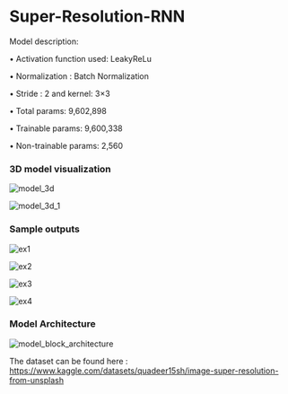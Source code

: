 # Super-Resolution-RNN

Model description:

• Activation function used: LeakyReLu

• Normalization : Batch Normalization

• Stride : 2 and kernel: 3×3

• Total params: 9,602,898

• Trainable params: 9,600,338

• Non-trainable params: 2,560

### 3D model visualization ###

![model_3d](https://github.com/hk633839/Super-Resolution-RNN/assets/97289725/92133c49-5b8b-4cd6-a9b6-134b50ab0bce)

![model_3d_1](https://github.com/hk633839/Super-Resolution-RNN/assets/97289725/111d5f61-bf33-46a3-8a67-ec15dc97b2c2)

### Sample outputs ###

![ex1](https://github.com/hk633839/Super-Resolution-RNN/assets/97289725/2ec9664a-013f-44a9-b199-919e505e268b)

![ex2](https://github.com/hk633839/Super-Resolution-RNN/assets/97289725/e3a75269-eace-4a36-8a83-93be5d9d1bae)

![ex3](https://github.com/hk633839/Super-Resolution-RNN/assets/97289725/ec6b6792-ff03-4f4e-8ceb-b3fd3c0b1c25)

![ex4](https://github.com/hk633839/Super-Resolution-RNN/assets/97289725/621dd35c-f4e5-43ca-a93d-0bcb181d9817)


### Model Architecture ###

![model_block_architecture](https://github.com/hk633839/Super-Resolution-RNN/assets/97289725/e193d26a-2db4-4c27-8727-de49ef2aaa19)

The dataset can be found here : https://www.kaggle.com/datasets/quadeer15sh/image-super-resolution-from-unsplash
